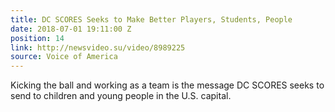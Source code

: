 ```yaml
---
title: DC SCORES Seeks to Make Better Players, Students, People
date: 2018-07-01 19:11:00 Z
position: 14
link: http://newsvideo.su/video/8989225
source: Voice of America
---
```


Kicking the ball and working as a team is the message DC SCORES seeks to send to children and young people in the U.S. capital.